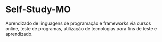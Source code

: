 # Self-Study-MO
Aprendizado de linguagens de programação e frameworks via cursos online, teste de programas, utilização de tecnologias para fins de teste e aprendizado.

